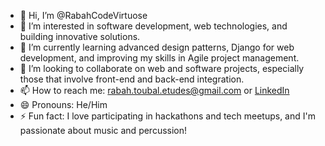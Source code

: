 - 👋 Hi, I’m @RabahCodeVirtuose
- 👀 I’m interested in software development, web technologies, and building innovative solutions.
- 🌱 I’m currently learning advanced design patterns, Django for web development, and improving my skills in Agile project management.
- 💞️ I’m looking to collaborate on web and software projects, especially those that involve front-end and back-end integration.
- 📫 How to reach me: [rabah.toubal.etudes@gmail.com](mailto:rabah.toubal.etudes@gmail.com) or [LinkedIn](https://www.linkedin.com/in/rabah-toubal-29b264203)
- 😄 Pronouns: He/Him
- ⚡ Fun fact: I love participating in hackathons and tech meetups, and I'm passionate about music and percussion!

<!---
RabahCodeVirtuose/RabahCodeVirtuose is a ✨ special ✨ repository because its `README.md` (this file) appears on your GitHub profile.
You can click the Preview link to take a look at your changes.
--->
